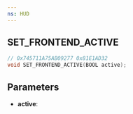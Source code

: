 ```yaml
---
ns: HUD
---
```

## SET_FRONTEND_ACTIVE

```c
// 0x745711A75AB09277 0x81E1AD32
void SET_FRONTEND_ACTIVE(BOOL active);
```


## Parameters
* **active**: 

